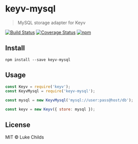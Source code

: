 # keyv-mysql

> MySQL storage adapter for Keyv

[![Build Status](https://travis-ci.org/lukechilds/keyv-mysql.svg?branch=master)](https://travis-ci.org/lukechilds/keyv-mysql)
[![Coverage Status](https://coveralls.io/repos/github/lukechilds/keyv-mysql/badge.svg?branch=master)](https://coveralls.io/github/lukechilds/keyv-mysql?branch=master)
[![npm](https://img.shields.io/npm/v/keyv-mysql.svg)](https://www.npmjs.com/package/keyv-mysql)

## Install

```shell
npm install --save keyv-mysql
```

## Usage

```js
const Keyv = require('keyv');
const KeyvMysql = require('keyv-mysql');

const mysql = new KeyvMysql('mysql://user:pass@host/db');

const keyv = new Keyv({ store: mysql });
```

## License

MIT © Luke Childs
